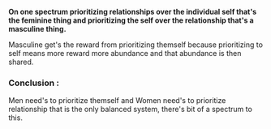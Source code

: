 
**On one spectrum prioritizing relationships over the individual self that's the feminine thing and prioritizing the self over the relationship that's a masculine thing.**

Masculine get's the reward from prioritizing themself because prioritizing to self means more reward more abundance and that abundance is then shared.


### **Conclusion :**
Men need's to prioritize themself and Women need's to prioritize relationship that is the only balanced system, there's bit of a spectrum to this. 